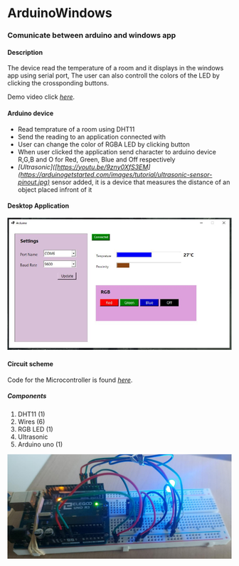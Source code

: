 # ArduinoWindows
 

### Comunicate between arduino and windows app

#### Description
The device read the temperature of a room and it displays in the windows app using serial port, The user can also controll 
the colors of the LED by clicking the crossponding buttons.

Demo video click  *[here](https://youtu.be/9zny0XfS3EM)*.

#### Arduino device
+ Read temprature of a room using DHT11 
+ Send the reading to an application connected with
+ User can change the color of RGBA LED by clicking button
+ When user clicked the application send character to arduino device R,G,B and O for Red, Green, Blue and Off respectively
+ *[Ultrasonic]([https://youtu.be/9zny0XfS3EM](https://arduinogetstarted.com/images/tutorial/ultrasonic-sensor-pinout.jpg)* sensor added, it is a device that measures the distance of an object placed infront of it 



#### Desktop Application

![alt Application](doc/screen.JPG)



#### Circuit scheme

Code for the Microcontroller is found *[here](arduino/arduinoCode.ino)*.

##### Components
1. DHT11 (1)
2. Wires (6)
3. RGB LED (1)
4. Ultrasonic
5. Arduino uno (1)


![alt Application](doc/schema.jpeg)


